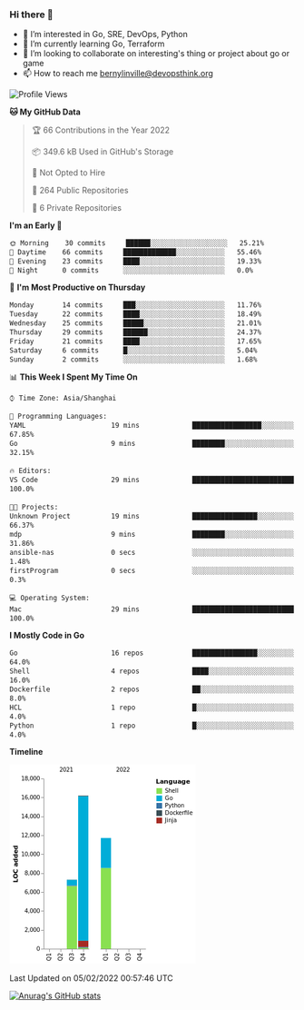 ### Hi there 👋

- 👀 I’m interested in Go, SRE, DevOps, Python
- 🌱 I’m currently learning Go, Terraform
- 👯 I’m looking to collaborate on interesting's thing or project about go or game
- 📫 How to reach me bernylinville@devopsthink.org

<!--START_SECTION:waka-->
![Profile Views](http://img.shields.io/badge/Profile%20Views-0-blue)

**🐱 My GitHub Data** 

> 🏆 66 Contributions in the Year 2022
 > 
> 📦 349.6 kB Used in GitHub's Storage 
 > 
> 🚫 Not Opted to Hire
 > 
> 📜 264 Public Repositories 
 > 
> 🔑 6 Private Repositories  
 > 
**I'm an Early 🐤** 

```text
🌞 Morning    30 commits     ██████░░░░░░░░░░░░░░░░░░░   25.21% 
🌆 Daytime    66 commits     █████████████░░░░░░░░░░░░   55.46% 
🌃 Evening    23 commits     ████░░░░░░░░░░░░░░░░░░░░░   19.33% 
🌙 Night      0 commits      ░░░░░░░░░░░░░░░░░░░░░░░░░   0.0%

```
📅 **I'm Most Productive on Thursday** 

```text
Monday       14 commits     ███░░░░░░░░░░░░░░░░░░░░░░   11.76% 
Tuesday      22 commits     ████░░░░░░░░░░░░░░░░░░░░░   18.49% 
Wednesday    25 commits     █████░░░░░░░░░░░░░░░░░░░░   21.01% 
Thursday     29 commits     ██████░░░░░░░░░░░░░░░░░░░   24.37% 
Friday       21 commits     ████░░░░░░░░░░░░░░░░░░░░░   17.65% 
Saturday     6 commits      █░░░░░░░░░░░░░░░░░░░░░░░░   5.04% 
Sunday       2 commits      ░░░░░░░░░░░░░░░░░░░░░░░░░   1.68%

```


📊 **This Week I Spent My Time On** 

```text
⌚︎ Time Zone: Asia/Shanghai

💬 Programming Languages: 
YAML                     19 mins             █████████████████░░░░░░░░   67.85% 
Go                       9 mins              ████████░░░░░░░░░░░░░░░░░   32.15%

🔥 Editors: 
VS Code                  29 mins             █████████████████████████   100.0%

🐱‍💻 Projects: 
Unknown Project          19 mins             ████████████████░░░░░░░░░   66.37% 
mdp                      9 mins              ████████░░░░░░░░░░░░░░░░░   31.86% 
ansible-nas              0 secs              ░░░░░░░░░░░░░░░░░░░░░░░░░   1.48% 
firstProgram             0 secs              ░░░░░░░░░░░░░░░░░░░░░░░░░   0.3%

💻 Operating System: 
Mac                      29 mins             █████████████████████████   100.0%

```

**I Mostly Code in Go** 

```text
Go                       16 repos            ████████████████░░░░░░░░░   64.0% 
Shell                    4 repos             ████░░░░░░░░░░░░░░░░░░░░░   16.0% 
Dockerfile               2 repos             ██░░░░░░░░░░░░░░░░░░░░░░░   8.0% 
HCL                      1 repo              █░░░░░░░░░░░░░░░░░░░░░░░░   4.0% 
Python                   1 repo              █░░░░░░░░░░░░░░░░░░░░░░░░   4.0%

```


**Timeline**

![Chart not found](https://raw.githubusercontent.com/bernylinville/bernylinville/main/charts/bar_graph.png) 


 Last Updated on 05/02/2022 00:57:46 UTC
<!--END_SECTION:waka-->

[![Anurag's GitHub stats](https://github-readme-stats.vercel.app/api?username=bernylinville)](https://github.com/anuraghazra/github-readme-stats)


<!--
**kylechou-dunk/kylechou-dunk** is a ✨ _special_ ✨ repository because its `README.md` (this file) appears on your GitHub profile.

Here are some ideas to get you started:

- 🔭 I’m currently working on ...
- 🌱 I’m currently learning ...
- 👯 I’m looking to collaborate on ...
- 🤔 I’m looking for help with ...
- 💬 Ask me about ...
- 📫 How to reach me: ...
- 😄 Pronouns: ...
- ⚡ Fun fact: ...
-->

